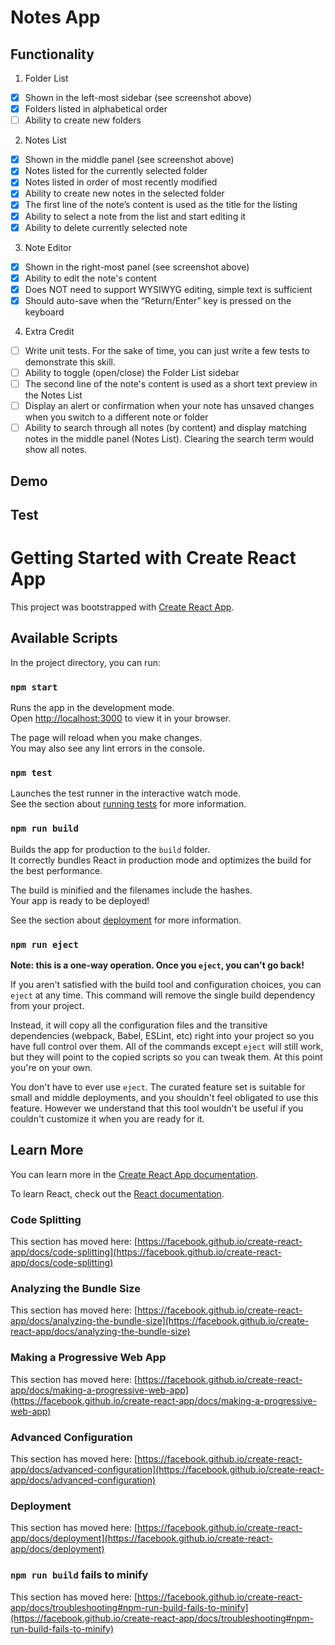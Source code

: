 # Notes App

## Functionality
1. Folder List
- [x] Shown in the left-most sidebar (see screenshot above)
- [x] Folders listed in alphabetical order
- [ ] Ability to create new folders

2. Notes List
- [x] Shown in the middle panel (see screenshot above)
- [x] Notes listed for the currently selected folder
- [x] Notes listed in order of most recently modified
- [x] Ability to create new notes in the selected folder
- [x] The first line of the note’s content is used as the title for the listing
- [x] Ability to select a note from the list and start editing it
- [x] Ability to delete currently selected note

3. Note Editor
- [x] Shown in the right-most panel (see screenshot above)
- [x] Ability to edit the note's content
- [x] Does NOT need to support WYSIWYG editing, simple text is sufficient
- [x] Should auto-save when the “Return/Enter” key is pressed on the keyboard

4. Extra Credit
- [ ] Write unit tests. For the sake of time, you can just write a few tests to demonstrate this skill.
- [ ] Ability to toggle (open/close) the Folder List sidebar
- [ ] The second line of the note's content is used as a short text preview in the Notes List
- [ ] Display an alert or confirmation when your note has unsaved changes when you switch to a different note or folder
- [ ] Ability to search through all notes (by content) and display matching notes in the middle panel (Notes List). Clearing the search term would show all notes.

## Demo

## Test

# Getting Started with Create React App

This project was bootstrapped with [Create React App](https://github.com/facebook/create-react-app).

## Available Scripts

In the project directory, you can run:

### `npm start`

Runs the app in the development mode.\
Open [http://localhost:3000](http://localhost:3000) to view it in your browser.

The page will reload when you make changes.\
You may also see any lint errors in the console.

### `npm test`

Launches the test runner in the interactive watch mode.\
See the section about [running tests](https://facebook.github.io/create-react-app/docs/running-tests) for more information.

### `npm run build`

Builds the app for production to the `build` folder.\
It correctly bundles React in production mode and optimizes the build for the best performance.

The build is minified and the filenames include the hashes.\
Your app is ready to be deployed!

See the section about [deployment](https://facebook.github.io/create-react-app/docs/deployment) for more information.

### `npm run eject`

**Note: this is a one-way operation. Once you `eject`, you can't go back!**

If you aren't satisfied with the build tool and configuration choices, you can `eject` at any time. This command will remove the single build dependency from your project.

Instead, it will copy all the configuration files and the transitive dependencies (webpack, Babel, ESLint, etc) right into your project so you have full control over them. All of the commands except `eject` will still work, but they will point to the copied scripts so you can tweak them. At this point you're on your own.

You don't have to ever use `eject`. The curated feature set is suitable for small and middle deployments, and you shouldn't feel obligated to use this feature. However we understand that this tool wouldn't be useful if you couldn't customize it when you are ready for it.

## Learn More

You can learn more in the [Create React App documentation](https://facebook.github.io/create-react-app/docs/getting-started).

To learn React, check out the [React documentation](https://reactjs.org/).

### Code Splitting

This section has moved here: [https://facebook.github.io/create-react-app/docs/code-splitting](https://facebook.github.io/create-react-app/docs/code-splitting)

### Analyzing the Bundle Size

This section has moved here: [https://facebook.github.io/create-react-app/docs/analyzing-the-bundle-size](https://facebook.github.io/create-react-app/docs/analyzing-the-bundle-size)

### Making a Progressive Web App

This section has moved here: [https://facebook.github.io/create-react-app/docs/making-a-progressive-web-app](https://facebook.github.io/create-react-app/docs/making-a-progressive-web-app)

### Advanced Configuration

This section has moved here: [https://facebook.github.io/create-react-app/docs/advanced-configuration](https://facebook.github.io/create-react-app/docs/advanced-configuration)

### Deployment

This section has moved here: [https://facebook.github.io/create-react-app/docs/deployment](https://facebook.github.io/create-react-app/docs/deployment)

### `npm run build` fails to minify

This section has moved here: [https://facebook.github.io/create-react-app/docs/troubleshooting#npm-run-build-fails-to-minify](https://facebook.github.io/create-react-app/docs/troubleshooting#npm-run-build-fails-to-minify)
